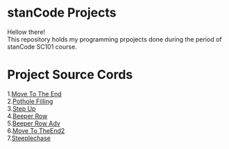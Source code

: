 # stanCode Projects
Hellow there!\
This repository holds my programming prpojects done during the period of stanCode SC101 course.


# Project Source Cords
1.[Move To The End](https://ssur.cc/7qS3VAA)\
2.[Pothole Filling](https://github.com/Linyuchieh27/MystanCodeProjects/blob/e57aea52cd4843abfc6ffd7c91b5271e93397092/SC001_lecture01/PotholeFilling.py)\
3.[Step Up](https://github.com/Linyuchieh27/MystanCodeProjects/blob/e57aea52cd4843abfc6ffd7c91b5271e93397092/SC001_lecture01/StepUp.py)\
4.[Beeper Row](https://github.com/Linyuchieh27/MystanCodeProjects/blob/e57aea52cd4843abfc6ffd7c91b5271e93397092/SC001_lecture02/BeeperRow.py)\
5.[Beeper Row Adv](https://github.com/Linyuchieh27/MystanCodeProjects/blob/e57aea52cd4843abfc6ffd7c91b5271e93397092/SC001_lecture02/BeeperRowAdv.py)\
6.[Move To TheEnd2](https://github.com/Linyuchieh27/MystanCodeProjects/blob/e57aea52cd4843abfc6ffd7c91b5271e93397092/SC001_lecture02/MoveToTheEnd.py)\
7.[Steeplechase](https://github.com/Linyuchieh27/MystanCodeProjects/blob/e57aea52cd4843abfc6ffd7c91b5271e93397092/SC001_lecture02/Steeplechase.py)
